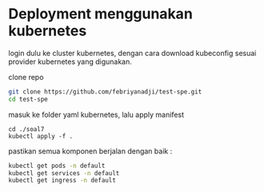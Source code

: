 # Deployment menggunakan kubernetes

login dulu ke cluster kubernetes, dengan cara download kubeconfig sesuai provider kubernetes yang digunakan.



clone repo
```sh
git clone https://github.com/febriyanadji/test-spe.git
cd test-spe
```

masuk ke folder yaml kubernetes, lalu apply manifest
```
cd ./soal7
kubectl apply -f .
```

pastikan semua komponen berjalan dengan baik :
```sh
kubectl get pods -n default
kubectl get services -n default
kubectl get ingress -n default
```
